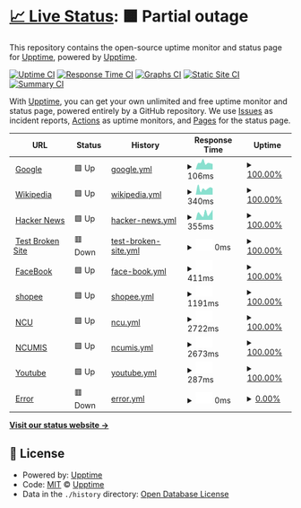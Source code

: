 # [📈 Live Status](https://demo.upptime.js.org): <!--live status--> **🟧 Partial outage**

This repository contains the open-source uptime monitor and status page for [Upptime](https://upptime.js.org), powered by [Upptime](https://github.com/upptime/upptime).

[![Uptime CI](https://github.com/upptime/upptime/workflows/Uptime%20CI/badge.svg)](https://github.com/upptime/upptime/actions?query=workflow%3A%22Uptime+CI%22)
[![Response Time CI](https://github.com/upptime/upptime/workflows/Response%20Time%20CI/badge.svg)](https://github.com/upptime/upptime/actions?query=workflow%3A%22Response+Time+CI%22)
[![Graphs CI](https://github.com/upptime/upptime/workflows/Graphs%20CI/badge.svg)](https://github.com/upptime/upptime/actions?query=workflow%3A%22Graphs+CI%22)
[![Static Site CI](https://github.com/upptime/upptime/workflows/Static%20Site%20CI/badge.svg)](https://github.com/upptime/upptime/actions?query=workflow%3A%22Static+Site+CI%22)
[![Summary CI](https://github.com/upptime/upptime/workflows/Summary%20CI/badge.svg)](https://github.com/upptime/upptime/actions?query=workflow%3A%22Summary+CI%22)

With [Upptime](https://upptime.js.org), you can get your own unlimited and free uptime monitor and status page, powered entirely by a GitHub repository. We use [Issues](https://github.com/upptime/upptime/issues) as incident reports, [Actions](https://github.com/upptime/upptime/actions) as uptime monitors, and [Pages](https://demo.upptime.js.org) for the status page.

<!--start: status pages-->
<!-- This summary is generated by Upptime (https://github.com/upptime/upptime) -->
<!-- Do not edit this manually, your changes will be overwritten -->
<!-- prettier-ignore -->
| URL | Status | History | Response Time | Uptime |
| --- | ------ | ------- | ------------- | ------ |
| <img alt="" src="https://favicons.githubusercontent.com/www.google.com" height="13"> [Google](https://www.google.com) | 🟩 Up | [google.yml](https://github.com/Wuzz1628/Final/commits/HEAD/history/google.yml) | <details><summary><img alt="Response time graph" src="./graphs/google/response-time-week.png" height="20"> 106ms</summary><br><a href="https://demo.upptime.js.org/history/google"><img alt="Response time 89" src="https://img.shields.io/endpoint?url=https%3A%2F%2Fraw.githubusercontent.com%2FWuzz1628%2FFinal%2FHEAD%2Fapi%2Fgoogle%2Fresponse-time.json"></a><br><a href="https://demo.upptime.js.org/history/google"><img alt="24-hour response time 135" src="https://img.shields.io/endpoint?url=https%3A%2F%2Fraw.githubusercontent.com%2FWuzz1628%2FFinal%2FHEAD%2Fapi%2Fgoogle%2Fresponse-time-day.json"></a><br><a href="https://demo.upptime.js.org/history/google"><img alt="7-day response time 106" src="https://img.shields.io/endpoint?url=https%3A%2F%2Fraw.githubusercontent.com%2FWuzz1628%2FFinal%2FHEAD%2Fapi%2Fgoogle%2Fresponse-time-week.json"></a><br><a href="https://demo.upptime.js.org/history/google"><img alt="30-day response time 89" src="https://img.shields.io/endpoint?url=https%3A%2F%2Fraw.githubusercontent.com%2FWuzz1628%2FFinal%2FHEAD%2Fapi%2Fgoogle%2Fresponse-time-month.json"></a><br><a href="https://demo.upptime.js.org/history/google"><img alt="1-year response time 89" src="https://img.shields.io/endpoint?url=https%3A%2F%2Fraw.githubusercontent.com%2FWuzz1628%2FFinal%2FHEAD%2Fapi%2Fgoogle%2Fresponse-time-year.json"></a></details> | <details><summary><a href="https://demo.upptime.js.org/history/google">100.00%</a></summary><a href="https://demo.upptime.js.org/history/google"><img alt="All-time uptime 100.00%" src="https://img.shields.io/endpoint?url=https%3A%2F%2Fraw.githubusercontent.com%2FWuzz1628%2FFinal%2FHEAD%2Fapi%2Fgoogle%2Fuptime.json"></a><br><a href="https://demo.upptime.js.org/history/google"><img alt="24-hour uptime 100.00%" src="https://img.shields.io/endpoint?url=https%3A%2F%2Fraw.githubusercontent.com%2FWuzz1628%2FFinal%2FHEAD%2Fapi%2Fgoogle%2Fuptime-day.json"></a><br><a href="https://demo.upptime.js.org/history/google"><img alt="7-day uptime 100.00%" src="https://img.shields.io/endpoint?url=https%3A%2F%2Fraw.githubusercontent.com%2FWuzz1628%2FFinal%2FHEAD%2Fapi%2Fgoogle%2Fuptime-week.json"></a><br><a href="https://demo.upptime.js.org/history/google"><img alt="30-day uptime 100.00%" src="https://img.shields.io/endpoint?url=https%3A%2F%2Fraw.githubusercontent.com%2FWuzz1628%2FFinal%2FHEAD%2Fapi%2Fgoogle%2Fuptime-month.json"></a><br><a href="https://demo.upptime.js.org/history/google"><img alt="1-year uptime 100.00%" src="https://img.shields.io/endpoint?url=https%3A%2F%2Fraw.githubusercontent.com%2FWuzz1628%2FFinal%2FHEAD%2Fapi%2Fgoogle%2Fuptime-year.json"></a></details>
| <img alt="" src="https://favicons.githubusercontent.com/en.wikipedia.org" height="13"> [Wikipedia](https://en.wikipedia.org) | 🟩 Up | [wikipedia.yml](https://github.com/Wuzz1628/Final/commits/HEAD/history/wikipedia.yml) | <details><summary><img alt="Response time graph" src="./graphs/wikipedia/response-time-week.png" height="20"> 340ms</summary><br><a href="https://demo.upptime.js.org/history/wikipedia"><img alt="Response time 246" src="https://img.shields.io/endpoint?url=https%3A%2F%2Fraw.githubusercontent.com%2FWuzz1628%2FFinal%2FHEAD%2Fapi%2Fwikipedia%2Fresponse-time.json"></a><br><a href="https://demo.upptime.js.org/history/wikipedia"><img alt="24-hour response time 121" src="https://img.shields.io/endpoint?url=https%3A%2F%2Fraw.githubusercontent.com%2FWuzz1628%2FFinal%2FHEAD%2Fapi%2Fwikipedia%2Fresponse-time-day.json"></a><br><a href="https://demo.upptime.js.org/history/wikipedia"><img alt="7-day response time 340" src="https://img.shields.io/endpoint?url=https%3A%2F%2Fraw.githubusercontent.com%2FWuzz1628%2FFinal%2FHEAD%2Fapi%2Fwikipedia%2Fresponse-time-week.json"></a><br><a href="https://demo.upptime.js.org/history/wikipedia"><img alt="30-day response time 246" src="https://img.shields.io/endpoint?url=https%3A%2F%2Fraw.githubusercontent.com%2FWuzz1628%2FFinal%2FHEAD%2Fapi%2Fwikipedia%2Fresponse-time-month.json"></a><br><a href="https://demo.upptime.js.org/history/wikipedia"><img alt="1-year response time 246" src="https://img.shields.io/endpoint?url=https%3A%2F%2Fraw.githubusercontent.com%2FWuzz1628%2FFinal%2FHEAD%2Fapi%2Fwikipedia%2Fresponse-time-year.json"></a></details> | <details><summary><a href="https://demo.upptime.js.org/history/wikipedia">100.00%</a></summary><a href="https://demo.upptime.js.org/history/wikipedia"><img alt="All-time uptime 100.00%" src="https://img.shields.io/endpoint?url=https%3A%2F%2Fraw.githubusercontent.com%2FWuzz1628%2FFinal%2FHEAD%2Fapi%2Fwikipedia%2Fuptime.json"></a><br><a href="https://demo.upptime.js.org/history/wikipedia"><img alt="24-hour uptime 100.00%" src="https://img.shields.io/endpoint?url=https%3A%2F%2Fraw.githubusercontent.com%2FWuzz1628%2FFinal%2FHEAD%2Fapi%2Fwikipedia%2Fuptime-day.json"></a><br><a href="https://demo.upptime.js.org/history/wikipedia"><img alt="7-day uptime 100.00%" src="https://img.shields.io/endpoint?url=https%3A%2F%2Fraw.githubusercontent.com%2FWuzz1628%2FFinal%2FHEAD%2Fapi%2Fwikipedia%2Fuptime-week.json"></a><br><a href="https://demo.upptime.js.org/history/wikipedia"><img alt="30-day uptime 100.00%" src="https://img.shields.io/endpoint?url=https%3A%2F%2Fraw.githubusercontent.com%2FWuzz1628%2FFinal%2FHEAD%2Fapi%2Fwikipedia%2Fuptime-month.json"></a><br><a href="https://demo.upptime.js.org/history/wikipedia"><img alt="1-year uptime 100.00%" src="https://img.shields.io/endpoint?url=https%3A%2F%2Fraw.githubusercontent.com%2FWuzz1628%2FFinal%2FHEAD%2Fapi%2Fwikipedia%2Fuptime-year.json"></a></details>
| <img alt="" src="https://favicons.githubusercontent.com/news.ycombinator.com" height="13"> [Hacker News](https://news.ycombinator.com) | 🟩 Up | [hacker-news.yml](https://github.com/Wuzz1628/Final/commits/HEAD/history/hacker-news.yml) | <details><summary><img alt="Response time graph" src="./graphs/hacker-news/response-time-week.png" height="20"> 355ms</summary><br><a href="https://demo.upptime.js.org/history/hacker-news"><img alt="Response time 352" src="https://img.shields.io/endpoint?url=https%3A%2F%2Fraw.githubusercontent.com%2FWuzz1628%2FFinal%2FHEAD%2Fapi%2Fhacker-news%2Fresponse-time.json"></a><br><a href="https://demo.upptime.js.org/history/hacker-news"><img alt="24-hour response time 326" src="https://img.shields.io/endpoint?url=https%3A%2F%2Fraw.githubusercontent.com%2FWuzz1628%2FFinal%2FHEAD%2Fapi%2Fhacker-news%2Fresponse-time-day.json"></a><br><a href="https://demo.upptime.js.org/history/hacker-news"><img alt="7-day response time 355" src="https://img.shields.io/endpoint?url=https%3A%2F%2Fraw.githubusercontent.com%2FWuzz1628%2FFinal%2FHEAD%2Fapi%2Fhacker-news%2Fresponse-time-week.json"></a><br><a href="https://demo.upptime.js.org/history/hacker-news"><img alt="30-day response time 352" src="https://img.shields.io/endpoint?url=https%3A%2F%2Fraw.githubusercontent.com%2FWuzz1628%2FFinal%2FHEAD%2Fapi%2Fhacker-news%2Fresponse-time-month.json"></a><br><a href="https://demo.upptime.js.org/history/hacker-news"><img alt="1-year response time 352" src="https://img.shields.io/endpoint?url=https%3A%2F%2Fraw.githubusercontent.com%2FWuzz1628%2FFinal%2FHEAD%2Fapi%2Fhacker-news%2Fresponse-time-year.json"></a></details> | <details><summary><a href="https://demo.upptime.js.org/history/hacker-news">100.00%</a></summary><a href="https://demo.upptime.js.org/history/hacker-news"><img alt="All-time uptime 100.00%" src="https://img.shields.io/endpoint?url=https%3A%2F%2Fraw.githubusercontent.com%2FWuzz1628%2FFinal%2FHEAD%2Fapi%2Fhacker-news%2Fuptime.json"></a><br><a href="https://demo.upptime.js.org/history/hacker-news"><img alt="24-hour uptime 100.00%" src="https://img.shields.io/endpoint?url=https%3A%2F%2Fraw.githubusercontent.com%2FWuzz1628%2FFinal%2FHEAD%2Fapi%2Fhacker-news%2Fuptime-day.json"></a><br><a href="https://demo.upptime.js.org/history/hacker-news"><img alt="7-day uptime 100.00%" src="https://img.shields.io/endpoint?url=https%3A%2F%2Fraw.githubusercontent.com%2FWuzz1628%2FFinal%2FHEAD%2Fapi%2Fhacker-news%2Fuptime-week.json"></a><br><a href="https://demo.upptime.js.org/history/hacker-news"><img alt="30-day uptime 100.00%" src="https://img.shields.io/endpoint?url=https%3A%2F%2Fraw.githubusercontent.com%2FWuzz1628%2FFinal%2FHEAD%2Fapi%2Fhacker-news%2Fuptime-month.json"></a><br><a href="https://demo.upptime.js.org/history/hacker-news"><img alt="1-year uptime 100.00%" src="https://img.shields.io/endpoint?url=https%3A%2F%2Fraw.githubusercontent.com%2FWuzz1628%2FFinal%2FHEAD%2Fapi%2Fhacker-news%2Fuptime-year.json"></a></details>
| <img alt="" src="https://favicons.githubusercontent.com/thissitedoesnotexist.koj.co" height="13"> [Test Broken Site](https://thissitedoesnotexist.koj.co) | 🟥 Down | [test-broken-site.yml](https://github.com/Wuzz1628/Final/commits/HEAD/history/test-broken-site.yml) | <details><summary><img alt="Response time graph" src="./graphs/test-broken-site/response-time-week.png" height="20"> 0ms</summary><br><a href="https://demo.upptime.js.org/history/test-broken-site"><img alt="Response time 0" src="https://img.shields.io/endpoint?url=https%3A%2F%2Fraw.githubusercontent.com%2FWuzz1628%2FFinal%2FHEAD%2Fapi%2Ftest-broken-site%2Fresponse-time.json"></a><br><a href="https://demo.upptime.js.org/history/test-broken-site"><img alt="24-hour response time 0" src="https://img.shields.io/endpoint?url=https%3A%2F%2Fraw.githubusercontent.com%2FWuzz1628%2FFinal%2FHEAD%2Fapi%2Ftest-broken-site%2Fresponse-time-day.json"></a><br><a href="https://demo.upptime.js.org/history/test-broken-site"><img alt="7-day response time 0" src="https://img.shields.io/endpoint?url=https%3A%2F%2Fraw.githubusercontent.com%2FWuzz1628%2FFinal%2FHEAD%2Fapi%2Ftest-broken-site%2Fresponse-time-week.json"></a><br><a href="https://demo.upptime.js.org/history/test-broken-site"><img alt="30-day response time 0" src="https://img.shields.io/endpoint?url=https%3A%2F%2Fraw.githubusercontent.com%2FWuzz1628%2FFinal%2FHEAD%2Fapi%2Ftest-broken-site%2Fresponse-time-month.json"></a><br><a href="https://demo.upptime.js.org/history/test-broken-site"><img alt="1-year response time 0" src="https://img.shields.io/endpoint?url=https%3A%2F%2Fraw.githubusercontent.com%2FWuzz1628%2FFinal%2FHEAD%2Fapi%2Ftest-broken-site%2Fresponse-time-year.json"></a></details> | <details><summary><a href="https://demo.upptime.js.org/history/test-broken-site">100.00%</a></summary><a href="https://demo.upptime.js.org/history/test-broken-site"><img alt="All-time uptime 100.00%" src="https://img.shields.io/endpoint?url=https%3A%2F%2Fraw.githubusercontent.com%2FWuzz1628%2FFinal%2FHEAD%2Fapi%2Ftest-broken-site%2Fuptime.json"></a><br><a href="https://demo.upptime.js.org/history/test-broken-site"><img alt="24-hour uptime 100.00%" src="https://img.shields.io/endpoint?url=https%3A%2F%2Fraw.githubusercontent.com%2FWuzz1628%2FFinal%2FHEAD%2Fapi%2Ftest-broken-site%2Fuptime-day.json"></a><br><a href="https://demo.upptime.js.org/history/test-broken-site"><img alt="7-day uptime 100.00%" src="https://img.shields.io/endpoint?url=https%3A%2F%2Fraw.githubusercontent.com%2FWuzz1628%2FFinal%2FHEAD%2Fapi%2Ftest-broken-site%2Fuptime-week.json"></a><br><a href="https://demo.upptime.js.org/history/test-broken-site"><img alt="30-day uptime 100.00%" src="https://img.shields.io/endpoint?url=https%3A%2F%2Fraw.githubusercontent.com%2FWuzz1628%2FFinal%2FHEAD%2Fapi%2Ftest-broken-site%2Fuptime-month.json"></a><br><a href="https://demo.upptime.js.org/history/test-broken-site"><img alt="1-year uptime 100.00%" src="https://img.shields.io/endpoint?url=https%3A%2F%2Fraw.githubusercontent.com%2FWuzz1628%2FFinal%2FHEAD%2Fapi%2Ftest-broken-site%2Fuptime-year.json"></a></details>
| <img alt="" src="https://favicons.githubusercontent.com/www.facebook.com" height="13"> [FaceBook](https://www.facebook.com/) | 🟩 Up | [face-book.yml](https://github.com/Wuzz1628/Final/commits/HEAD/history/face-book.yml) | <details><summary><img alt="Response time graph" src="./graphs/face-book/response-time-week.png" height="20"> 411ms</summary><br><a href="https://demo.upptime.js.org/history/face-book"><img alt="Response time 294" src="https://img.shields.io/endpoint?url=https%3A%2F%2Fraw.githubusercontent.com%2FWuzz1628%2FFinal%2FHEAD%2Fapi%2Fface-book%2Fresponse-time.json"></a><br><a href="https://demo.upptime.js.org/history/face-book"><img alt="24-hour response time 240" src="https://img.shields.io/endpoint?url=https%3A%2F%2Fraw.githubusercontent.com%2FWuzz1628%2FFinal%2FHEAD%2Fapi%2Fface-book%2Fresponse-time-day.json"></a><br><a href="https://demo.upptime.js.org/history/face-book"><img alt="7-day response time 411" src="https://img.shields.io/endpoint?url=https%3A%2F%2Fraw.githubusercontent.com%2FWuzz1628%2FFinal%2FHEAD%2Fapi%2Fface-book%2Fresponse-time-week.json"></a><br><a href="https://demo.upptime.js.org/history/face-book"><img alt="30-day response time 294" src="https://img.shields.io/endpoint?url=https%3A%2F%2Fraw.githubusercontent.com%2FWuzz1628%2FFinal%2FHEAD%2Fapi%2Fface-book%2Fresponse-time-month.json"></a><br><a href="https://demo.upptime.js.org/history/face-book"><img alt="1-year response time 294" src="https://img.shields.io/endpoint?url=https%3A%2F%2Fraw.githubusercontent.com%2FWuzz1628%2FFinal%2FHEAD%2Fapi%2Fface-book%2Fresponse-time-year.json"></a></details> | <details><summary><a href="https://demo.upptime.js.org/history/face-book">100.00%</a></summary><a href="https://demo.upptime.js.org/history/face-book"><img alt="All-time uptime 100.00%" src="https://img.shields.io/endpoint?url=https%3A%2F%2Fraw.githubusercontent.com%2FWuzz1628%2FFinal%2FHEAD%2Fapi%2Fface-book%2Fuptime.json"></a><br><a href="https://demo.upptime.js.org/history/face-book"><img alt="24-hour uptime 100.00%" src="https://img.shields.io/endpoint?url=https%3A%2F%2Fraw.githubusercontent.com%2FWuzz1628%2FFinal%2FHEAD%2Fapi%2Fface-book%2Fuptime-day.json"></a><br><a href="https://demo.upptime.js.org/history/face-book"><img alt="7-day uptime 100.00%" src="https://img.shields.io/endpoint?url=https%3A%2F%2Fraw.githubusercontent.com%2FWuzz1628%2FFinal%2FHEAD%2Fapi%2Fface-book%2Fuptime-week.json"></a><br><a href="https://demo.upptime.js.org/history/face-book"><img alt="30-day uptime 100.00%" src="https://img.shields.io/endpoint?url=https%3A%2F%2Fraw.githubusercontent.com%2FWuzz1628%2FFinal%2FHEAD%2Fapi%2Fface-book%2Fuptime-month.json"></a><br><a href="https://demo.upptime.js.org/history/face-book"><img alt="1-year uptime 100.00%" src="https://img.shields.io/endpoint?url=https%3A%2F%2Fraw.githubusercontent.com%2FWuzz1628%2FFinal%2FHEAD%2Fapi%2Fface-book%2Fuptime-year.json"></a></details>
| <img alt="" src="https://favicons.githubusercontent.com/shopee.tw" height="13"> [shopee](https://shopee.tw/?gclid=CjwKCAjw7vuUBhBUEiwAEdu2pFzDk-jeEmnaTE9ZikGmxpSA4KNMfnMuLmcb7oVGzS-WpB03XQhFVhoCWwMQAvD_BwE) | 🟩 Up | [shopee.yml](https://github.com/Wuzz1628/Final/commits/HEAD/history/shopee.yml) | <details><summary><img alt="Response time graph" src="./graphs/shopee/response-time-week.png" height="20"> 1191ms</summary><br><a href="https://demo.upptime.js.org/history/shopee"><img alt="Response time 1331" src="https://img.shields.io/endpoint?url=https%3A%2F%2Fraw.githubusercontent.com%2FWuzz1628%2FFinal%2FHEAD%2Fapi%2Fshopee%2Fresponse-time.json"></a><br><a href="https://demo.upptime.js.org/history/shopee"><img alt="24-hour response time 1332" src="https://img.shields.io/endpoint?url=https%3A%2F%2Fraw.githubusercontent.com%2FWuzz1628%2FFinal%2FHEAD%2Fapi%2Fshopee%2Fresponse-time-day.json"></a><br><a href="https://demo.upptime.js.org/history/shopee"><img alt="7-day response time 1191" src="https://img.shields.io/endpoint?url=https%3A%2F%2Fraw.githubusercontent.com%2FWuzz1628%2FFinal%2FHEAD%2Fapi%2Fshopee%2Fresponse-time-week.json"></a><br><a href="https://demo.upptime.js.org/history/shopee"><img alt="30-day response time 1331" src="https://img.shields.io/endpoint?url=https%3A%2F%2Fraw.githubusercontent.com%2FWuzz1628%2FFinal%2FHEAD%2Fapi%2Fshopee%2Fresponse-time-month.json"></a><br><a href="https://demo.upptime.js.org/history/shopee"><img alt="1-year response time 1331" src="https://img.shields.io/endpoint?url=https%3A%2F%2Fraw.githubusercontent.com%2FWuzz1628%2FFinal%2FHEAD%2Fapi%2Fshopee%2Fresponse-time-year.json"></a></details> | <details><summary><a href="https://demo.upptime.js.org/history/shopee">100.00%</a></summary><a href="https://demo.upptime.js.org/history/shopee"><img alt="All-time uptime 100.00%" src="https://img.shields.io/endpoint?url=https%3A%2F%2Fraw.githubusercontent.com%2FWuzz1628%2FFinal%2FHEAD%2Fapi%2Fshopee%2Fuptime.json"></a><br><a href="https://demo.upptime.js.org/history/shopee"><img alt="24-hour uptime 100.00%" src="https://img.shields.io/endpoint?url=https%3A%2F%2Fraw.githubusercontent.com%2FWuzz1628%2FFinal%2FHEAD%2Fapi%2Fshopee%2Fuptime-day.json"></a><br><a href="https://demo.upptime.js.org/history/shopee"><img alt="7-day uptime 100.00%" src="https://img.shields.io/endpoint?url=https%3A%2F%2Fraw.githubusercontent.com%2FWuzz1628%2FFinal%2FHEAD%2Fapi%2Fshopee%2Fuptime-week.json"></a><br><a href="https://demo.upptime.js.org/history/shopee"><img alt="30-day uptime 100.00%" src="https://img.shields.io/endpoint?url=https%3A%2F%2Fraw.githubusercontent.com%2FWuzz1628%2FFinal%2FHEAD%2Fapi%2Fshopee%2Fuptime-month.json"></a><br><a href="https://demo.upptime.js.org/history/shopee"><img alt="1-year uptime 100.00%" src="https://img.shields.io/endpoint?url=https%3A%2F%2Fraw.githubusercontent.com%2FWuzz1628%2FFinal%2FHEAD%2Fapi%2Fshopee%2Fuptime-year.json"></a></details>
| <img alt="" src="https://favicons.githubusercontent.com/www.ncu.edu.tw" height="13"> [NCU](https://www.ncu.edu.tw/tw/index.html) | 🟩 Up | [ncu.yml](https://github.com/Wuzz1628/Final/commits/HEAD/history/ncu.yml) | <details><summary><img alt="Response time graph" src="./graphs/ncu/response-time-week.png" height="20"> 2722ms</summary><br><a href="https://demo.upptime.js.org/history/ncu"><img alt="Response time 2762" src="https://img.shields.io/endpoint?url=https%3A%2F%2Fraw.githubusercontent.com%2FWuzz1628%2FFinal%2FHEAD%2Fapi%2Fncu%2Fresponse-time.json"></a><br><a href="https://demo.upptime.js.org/history/ncu"><img alt="24-hour response time 3357" src="https://img.shields.io/endpoint?url=https%3A%2F%2Fraw.githubusercontent.com%2FWuzz1628%2FFinal%2FHEAD%2Fapi%2Fncu%2Fresponse-time-day.json"></a><br><a href="https://demo.upptime.js.org/history/ncu"><img alt="7-day response time 2722" src="https://img.shields.io/endpoint?url=https%3A%2F%2Fraw.githubusercontent.com%2FWuzz1628%2FFinal%2FHEAD%2Fapi%2Fncu%2Fresponse-time-week.json"></a><br><a href="https://demo.upptime.js.org/history/ncu"><img alt="30-day response time 2762" src="https://img.shields.io/endpoint?url=https%3A%2F%2Fraw.githubusercontent.com%2FWuzz1628%2FFinal%2FHEAD%2Fapi%2Fncu%2Fresponse-time-month.json"></a><br><a href="https://demo.upptime.js.org/history/ncu"><img alt="1-year response time 2762" src="https://img.shields.io/endpoint?url=https%3A%2F%2Fraw.githubusercontent.com%2FWuzz1628%2FFinal%2FHEAD%2Fapi%2Fncu%2Fresponse-time-year.json"></a></details> | <details><summary><a href="https://demo.upptime.js.org/history/ncu">100.00%</a></summary><a href="https://demo.upptime.js.org/history/ncu"><img alt="All-time uptime 99.81%" src="https://img.shields.io/endpoint?url=https%3A%2F%2Fraw.githubusercontent.com%2FWuzz1628%2FFinal%2FHEAD%2Fapi%2Fncu%2Fuptime.json"></a><br><a href="https://demo.upptime.js.org/history/ncu"><img alt="24-hour uptime 100.00%" src="https://img.shields.io/endpoint?url=https%3A%2F%2Fraw.githubusercontent.com%2FWuzz1628%2FFinal%2FHEAD%2Fapi%2Fncu%2Fuptime-day.json"></a><br><a href="https://demo.upptime.js.org/history/ncu"><img alt="7-day uptime 100.00%" src="https://img.shields.io/endpoint?url=https%3A%2F%2Fraw.githubusercontent.com%2FWuzz1628%2FFinal%2FHEAD%2Fapi%2Fncu%2Fuptime-week.json"></a><br><a href="https://demo.upptime.js.org/history/ncu"><img alt="30-day uptime 99.81%" src="https://img.shields.io/endpoint?url=https%3A%2F%2Fraw.githubusercontent.com%2FWuzz1628%2FFinal%2FHEAD%2Fapi%2Fncu%2Fuptime-month.json"></a><br><a href="https://demo.upptime.js.org/history/ncu"><img alt="1-year uptime 99.81%" src="https://img.shields.io/endpoint?url=https%3A%2F%2Fraw.githubusercontent.com%2FWuzz1628%2FFinal%2FHEAD%2Fapi%2Fncu%2Fuptime-year.json"></a></details>
| <img alt="" src="https://favicons.githubusercontent.com/im.mgt.ncu.edu.tw" height="13"> [NCUMIS](https://im.mgt.ncu.edu.tw/) | 🟩 Up | [ncumis.yml](https://github.com/Wuzz1628/Final/commits/HEAD/history/ncumis.yml) | <details><summary><img alt="Response time graph" src="./graphs/ncumis/response-time-week.png" height="20"> 2673ms</summary><br><a href="https://demo.upptime.js.org/history/ncumis"><img alt="Response time 2737" src="https://img.shields.io/endpoint?url=https%3A%2F%2Fraw.githubusercontent.com%2FWuzz1628%2FFinal%2FHEAD%2Fapi%2Fncumis%2Fresponse-time.json"></a><br><a href="https://demo.upptime.js.org/history/ncumis"><img alt="24-hour response time 2678" src="https://img.shields.io/endpoint?url=https%3A%2F%2Fraw.githubusercontent.com%2FWuzz1628%2FFinal%2FHEAD%2Fapi%2Fncumis%2Fresponse-time-day.json"></a><br><a href="https://demo.upptime.js.org/history/ncumis"><img alt="7-day response time 2673" src="https://img.shields.io/endpoint?url=https%3A%2F%2Fraw.githubusercontent.com%2FWuzz1628%2FFinal%2FHEAD%2Fapi%2Fncumis%2Fresponse-time-week.json"></a><br><a href="https://demo.upptime.js.org/history/ncumis"><img alt="30-day response time 2737" src="https://img.shields.io/endpoint?url=https%3A%2F%2Fraw.githubusercontent.com%2FWuzz1628%2FFinal%2FHEAD%2Fapi%2Fncumis%2Fresponse-time-month.json"></a><br><a href="https://demo.upptime.js.org/history/ncumis"><img alt="1-year response time 2737" src="https://img.shields.io/endpoint?url=https%3A%2F%2Fraw.githubusercontent.com%2FWuzz1628%2FFinal%2FHEAD%2Fapi%2Fncumis%2Fresponse-time-year.json"></a></details> | <details><summary><a href="https://demo.upptime.js.org/history/ncumis">100.00%</a></summary><a href="https://demo.upptime.js.org/history/ncumis"><img alt="All-time uptime 100.00%" src="https://img.shields.io/endpoint?url=https%3A%2F%2Fraw.githubusercontent.com%2FWuzz1628%2FFinal%2FHEAD%2Fapi%2Fncumis%2Fuptime.json"></a><br><a href="https://demo.upptime.js.org/history/ncumis"><img alt="24-hour uptime 100.00%" src="https://img.shields.io/endpoint?url=https%3A%2F%2Fraw.githubusercontent.com%2FWuzz1628%2FFinal%2FHEAD%2Fapi%2Fncumis%2Fuptime-day.json"></a><br><a href="https://demo.upptime.js.org/history/ncumis"><img alt="7-day uptime 100.00%" src="https://img.shields.io/endpoint?url=https%3A%2F%2Fraw.githubusercontent.com%2FWuzz1628%2FFinal%2FHEAD%2Fapi%2Fncumis%2Fuptime-week.json"></a><br><a href="https://demo.upptime.js.org/history/ncumis"><img alt="30-day uptime 100.00%" src="https://img.shields.io/endpoint?url=https%3A%2F%2Fraw.githubusercontent.com%2FWuzz1628%2FFinal%2FHEAD%2Fapi%2Fncumis%2Fuptime-month.json"></a><br><a href="https://demo.upptime.js.org/history/ncumis"><img alt="1-year uptime 100.00%" src="https://img.shields.io/endpoint?url=https%3A%2F%2Fraw.githubusercontent.com%2FWuzz1628%2FFinal%2FHEAD%2Fapi%2Fncumis%2Fuptime-year.json"></a></details>
| <img alt="" src="https://favicons.githubusercontent.com/www.youtube.com" height="13"> [Youtube](https://www.youtube.com/) | 🟩 Up | [youtube.yml](https://github.com/Wuzz1628/Final/commits/HEAD/history/youtube.yml) | <details><summary><img alt="Response time graph" src="./graphs/youtube/response-time-week.png" height="20"> 287ms</summary><br><a href="https://demo.upptime.js.org/history/youtube"><img alt="Response time 276" src="https://img.shields.io/endpoint?url=https%3A%2F%2Fraw.githubusercontent.com%2FWuzz1628%2FFinal%2FHEAD%2Fapi%2Fyoutube%2Fresponse-time.json"></a><br><a href="https://demo.upptime.js.org/history/youtube"><img alt="24-hour response time 336" src="https://img.shields.io/endpoint?url=https%3A%2F%2Fraw.githubusercontent.com%2FWuzz1628%2FFinal%2FHEAD%2Fapi%2Fyoutube%2Fresponse-time-day.json"></a><br><a href="https://demo.upptime.js.org/history/youtube"><img alt="7-day response time 287" src="https://img.shields.io/endpoint?url=https%3A%2F%2Fraw.githubusercontent.com%2FWuzz1628%2FFinal%2FHEAD%2Fapi%2Fyoutube%2Fresponse-time-week.json"></a><br><a href="https://demo.upptime.js.org/history/youtube"><img alt="30-day response time 276" src="https://img.shields.io/endpoint?url=https%3A%2F%2Fraw.githubusercontent.com%2FWuzz1628%2FFinal%2FHEAD%2Fapi%2Fyoutube%2Fresponse-time-month.json"></a><br><a href="https://demo.upptime.js.org/history/youtube"><img alt="1-year response time 276" src="https://img.shields.io/endpoint?url=https%3A%2F%2Fraw.githubusercontent.com%2FWuzz1628%2FFinal%2FHEAD%2Fapi%2Fyoutube%2Fresponse-time-year.json"></a></details> | <details><summary><a href="https://demo.upptime.js.org/history/youtube">100.00%</a></summary><a href="https://demo.upptime.js.org/history/youtube"><img alt="All-time uptime 100.00%" src="https://img.shields.io/endpoint?url=https%3A%2F%2Fraw.githubusercontent.com%2FWuzz1628%2FFinal%2FHEAD%2Fapi%2Fyoutube%2Fuptime.json"></a><br><a href="https://demo.upptime.js.org/history/youtube"><img alt="24-hour uptime 100.00%" src="https://img.shields.io/endpoint?url=https%3A%2F%2Fraw.githubusercontent.com%2FWuzz1628%2FFinal%2FHEAD%2Fapi%2Fyoutube%2Fuptime-day.json"></a><br><a href="https://demo.upptime.js.org/history/youtube"><img alt="7-day uptime 100.00%" src="https://img.shields.io/endpoint?url=https%3A%2F%2Fraw.githubusercontent.com%2FWuzz1628%2FFinal%2FHEAD%2Fapi%2Fyoutube%2Fuptime-week.json"></a><br><a href="https://demo.upptime.js.org/history/youtube"><img alt="30-day uptime 100.00%" src="https://img.shields.io/endpoint?url=https%3A%2F%2Fraw.githubusercontent.com%2FWuzz1628%2FFinal%2FHEAD%2Fapi%2Fyoutube%2Fuptime-month.json"></a><br><a href="https://demo.upptime.js.org/history/youtube"><img alt="1-year uptime 100.00%" src="https://img.shields.io/endpoint?url=https%3A%2F%2Fraw.githubusercontent.com%2FWuzz1628%2FFinal%2FHEAD%2Fapi%2Fyoutube%2Fuptime-year.json"></a></details>
| <img alt="" src="https://favicons.githubusercontent.com/123456789" height="13"> [Error](https://123456789) | 🟥 Down | [error.yml](https://github.com/Wuzz1628/Final/commits/HEAD/history/error.yml) | <details><summary><img alt="Response time graph" src="./graphs/error/response-time-week.png" height="20"> 0ms</summary><br><a href="https://demo.upptime.js.org/history/error"><img alt="Response time 0" src="https://img.shields.io/endpoint?url=https%3A%2F%2Fraw.githubusercontent.com%2FWuzz1628%2FFinal%2FHEAD%2Fapi%2Ferror%2Fresponse-time.json"></a><br><a href="https://demo.upptime.js.org/history/error"><img alt="24-hour response time 0" src="https://img.shields.io/endpoint?url=https%3A%2F%2Fraw.githubusercontent.com%2FWuzz1628%2FFinal%2FHEAD%2Fapi%2Ferror%2Fresponse-time-day.json"></a><br><a href="https://demo.upptime.js.org/history/error"><img alt="7-day response time 0" src="https://img.shields.io/endpoint?url=https%3A%2F%2Fraw.githubusercontent.com%2FWuzz1628%2FFinal%2FHEAD%2Fapi%2Ferror%2Fresponse-time-week.json"></a><br><a href="https://demo.upptime.js.org/history/error"><img alt="30-day response time 0" src="https://img.shields.io/endpoint?url=https%3A%2F%2Fraw.githubusercontent.com%2FWuzz1628%2FFinal%2FHEAD%2Fapi%2Ferror%2Fresponse-time-month.json"></a><br><a href="https://demo.upptime.js.org/history/error"><img alt="1-year response time 0" src="https://img.shields.io/endpoint?url=https%3A%2F%2Fraw.githubusercontent.com%2FWuzz1628%2FFinal%2FHEAD%2Fapi%2Ferror%2Fresponse-time-year.json"></a></details> | <details><summary><a href="https://demo.upptime.js.org/history/error">0.00%</a></summary><a href="https://demo.upptime.js.org/history/error"><img alt="All-time uptime 0.00%" src="https://img.shields.io/endpoint?url=https%3A%2F%2Fraw.githubusercontent.com%2FWuzz1628%2FFinal%2FHEAD%2Fapi%2Ferror%2Fuptime.json"></a><br><a href="https://demo.upptime.js.org/history/error"><img alt="24-hour uptime 0.00%" src="https://img.shields.io/endpoint?url=https%3A%2F%2Fraw.githubusercontent.com%2FWuzz1628%2FFinal%2FHEAD%2Fapi%2Ferror%2Fuptime-day.json"></a><br><a href="https://demo.upptime.js.org/history/error"><img alt="7-day uptime 0.00%" src="https://img.shields.io/endpoint?url=https%3A%2F%2Fraw.githubusercontent.com%2FWuzz1628%2FFinal%2FHEAD%2Fapi%2Ferror%2Fuptime-week.json"></a><br><a href="https://demo.upptime.js.org/history/error"><img alt="30-day uptime 0.00%" src="https://img.shields.io/endpoint?url=https%3A%2F%2Fraw.githubusercontent.com%2FWuzz1628%2FFinal%2FHEAD%2Fapi%2Ferror%2Fuptime-month.json"></a><br><a href="https://demo.upptime.js.org/history/error"><img alt="1-year uptime 0.00%" src="https://img.shields.io/endpoint?url=https%3A%2F%2Fraw.githubusercontent.com%2FWuzz1628%2FFinal%2FHEAD%2Fapi%2Ferror%2Fuptime-year.json"></a></details>

<!--end: status pages-->

[**Visit our status website →**](https://demo.upptime.js.org)

## 📄 License

- Powered by: [Upptime](https://github.com/upptime/upptime)
- Code: [MIT](./LICENSE) © [Upptime](https://upptime.js.org)
- Data in the `./history` directory: [Open Database License](https://opendatacommons.org/licenses/odbl/1-0/)
